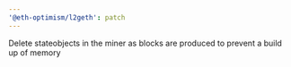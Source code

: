 ```yaml
---
'@eth-optimism/l2geth': patch
---
```


Delete stateobjects in the miner as blocks are produced to prevent a build up of memory
